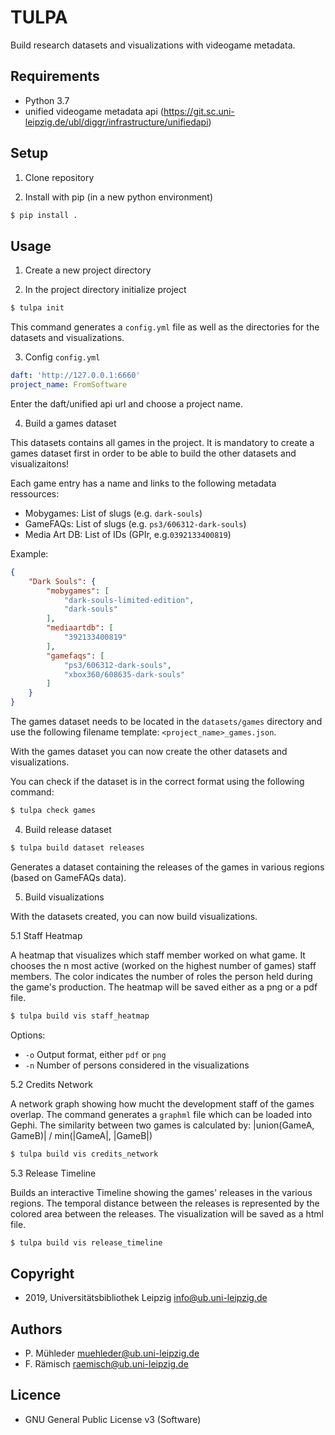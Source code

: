 # TULPA

Build research datasets and visualizations with videogame metadata. 

## Requirements

* Python 3.7
* unified videogame metadata api (https://git.sc.uni-leipzig.de/ubl/diggr/infrastructure/unifiedapi)

## Setup

1. Clone repository

2. Install with pip (in a new python environment)

```zsh
$ pip install .
```

## Usage

1. Create a new project directory

2. In the project directory initialize project

```zsh
$ tulpa init
```

This command generates a `config.yml` file as well as the directories for the datasets and visualizations.

3. Config `config.yml`

```yaml
daft: 'http://127.0.0.1:6660'
project_name: FromSoftware
```

Enter the daft/unified api url and choose a project name.

4. Build a games dataset

This datasets contains all games in the project. It is mandatory to create a games dataset first in order to be able to build the other datasets and visualizaitons!

Each game entry has a name and links to the following metadata ressources:
* Mobygames: List of slugs (e.g. `dark-souls`)
* GameFAQs: List of slugs (e.g. `ps3/606312-dark-souls`)
* Media Art DB: List of IDs (GPIr, e.g.`0392133400819`)

Example:

```json
{
    "Dark Souls": {
        "mobygames": [
            "dark-souls-limited-edition",
            "dark-souls"
        ],
        "mediaartdb": [
            "392133400819"
        ],
        "gamefaqs": [
            "ps3/606312-dark-souls",
            "xbox360/608635-dark-souls"
        ]
    }
}
```

The games dataset needs to be located in the `datasets/games` directory and use the following filename template:
`<project_name>_games.json`.

With the games dataset you can now create the other datasets and visualizations.

You can check if the dataset is in the correct format using the following command:

```zsh
$ tulpa check games
```

4. Build release dataset

```zsh
$ tulpa build dataset releases
```

Generates a dataset containing the releases of the games in various regions (based on GameFAQs data).

5. Build visualizations

With the datasets created, you can now build visualizations.

5.1 Staff Heatmap

A heatmap that visualizes which staff member worked on what game. It chooses the n most active (worked on the highest number of games) staff members.
The color indicates the number of roles the person held during the game's production. The heatmap will be saved either as a png or a pdf file.

```zsh
$ tulpa build vis staff_heatmap
```

Options:

* `-o`  Output format, either `pdf` or `png`
* `-n`  Number of persons considered in the visualizations

5.2 Credits Network

A network graph showing how mucht the development staff of the games overlap. The command generates a `graphml` file which can be loaded into Gephi.
The similarity between two games is calculated by: |union(GameA, GameB)| / min(|GameA|, |GameB|)

```zsh
$ tulpa build vis credits_network
```

5.3 Release Timeline

Builds an interactive Timeline showing the games' releases in the various regions. The temporal distance between the releases is represented by the colored area between the releases. The visualization will be saved as a html file.

```zsh
$ tulpa build vis release_timeline
```

## Copyright
- 2019, Universitätsbibliothek Leipzig <info@ub.uni-leipzig.de>

## Authors
- P. Mühleder <muehleder@ub.uni-leipzig.de>
- F. Rämisch <raemisch@ub.uni-leipzig.de>

## Licence
- GNU General Public License v3 (Software)